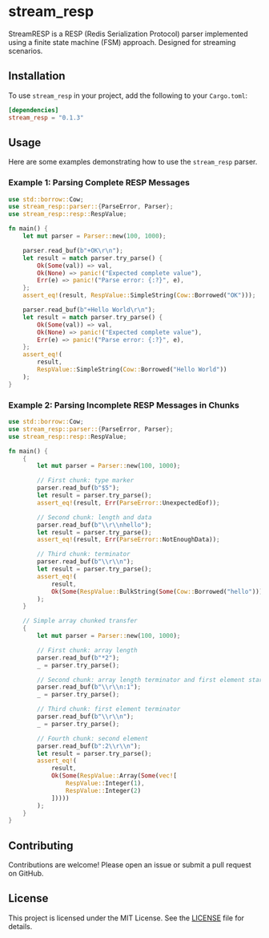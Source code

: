 # stream_resp

StreamRESP is a RESP (Redis Serialization Protocol) parser implemented using a finite state machine (FSM) approach. Designed for streaming scenarios.

## Installation

To use `stream_resp` in your project, add the following to your `Cargo.toml`:

```toml
[dependencies]
stream_resp = "0.1.3"
```

## Usage

Here are some examples demonstrating how to use the `stream_resp` parser.

### Example 1: Parsing Complete RESP Messages

```rust
use std::borrow::Cow;
use stream_resp::parser::{ParseError, Parser};
use stream_resp::resp::RespValue;

fn main() {
    let mut parser = Parser::new(100, 1000);

    parser.read_buf(b"+OK\r\n");
    let result = match parser.try_parse() {
        Ok(Some(val)) => val,
        Ok(None) => panic!("Expected complete value"),
        Err(e) => panic!("Parse error: {:?}", e),
    };
    assert_eq!(result, RespValue::SimpleString(Cow::Borrowed("OK")));

    parser.read_buf(b"+Hello World\r\n");
    let result = match parser.try_parse() {
        Ok(Some(val)) => val,
        Ok(None) => panic!("Expected complete value"),
        Err(e) => panic!("Parse error: {:?}", e),
    };
    assert_eq!(
        result,
        RespValue::SimpleString(Cow::Borrowed("Hello World"))
    );
}
```

### Example 2: Parsing Incomplete RESP Messages in Chunks

```rust
use std::borrow::Cow;
use stream_resp::parser::{ParseError, Parser};
use stream_resp::resp::RespValue;

fn main() {
    {
        let mut parser = Parser::new(100, 1000);

        // First chunk: type marker
        parser.read_buf(b"$5");
        let result = parser.try_parse();
        assert_eq!(result, Err(ParseError::UnexpectedEof));

        // Second chunk: length and data
        parser.read_buf(b"\\r\\nhello");
        let result = parser.try_parse();
        assert_eq!(result, Err(ParseError::NotEnoughData));

        // Third chunk: terminator
        parser.read_buf(b"\\r\\n");
        let result = parser.try_parse();
        assert_eq!(
            result,
            Ok(Some(RespValue::BulkString(Some(Cow::Borrowed("hello")))))
        );
    }

    // Simple array chunked transfer
    {
        let mut parser = Parser::new(100, 1000);

        // First chunk: array length
        parser.read_buf(b"*2");
        _ = parser.try_parse();

        // Second chunk: array length terminator and first element start
        parser.read_buf(b"\\r\\n:1");
        _ = parser.try_parse();

        // Third chunk: first element terminator
        parser.read_buf(b"\\r\\n");
        _ = parser.try_parse();

        // Fourth chunk: second element
        parser.read_buf(b":2\\r\\n");
        let result = parser.try_parse();
        assert_eq!(
            result,
            Ok(Some(RespValue::Array(Some(vec![
                RespValue::Integer(1),
                RespValue::Integer(2)
            ]))))
        );
    }
}
```

## Contributing

Contributions are welcome! Please open an issue or submit a pull request on GitHub.

## License

This project is licensed under the MIT License. See the [LICENSE](LICENSE) file for details.